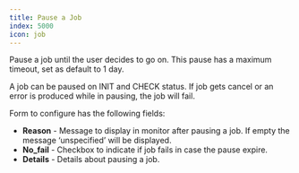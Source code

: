 ```yaml
---
title: Pause a Job
index: 5000
icon: job
---
```


Pause a job until the user decides to go on. This pause has a maximum timeout,
set as default to 1 day.

A job can be paused on INIT and CHECK status. If job gets cancel or an error is produced
while in pausing, the job will fail.

Form to configure has the following fields:

- **Reason** - Message to display in monitor after pausing a job. If empty the message ‘unspecified’ will be displayed.
- **No_fail** - Checkbox to indicate if job fails in case the pause expire.
- **Details** - Details about pausing a job.

